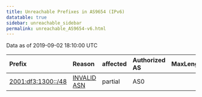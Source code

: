 ```yaml
---
title: Unreachable Prefixes in AS9654 (IPv6)
datatable: true
sidebar: unreachable_sidebar
permalink: unreachable_AS9654-v6.html
---
```


Data as of 2019-09-02 18:10:00 UTC


<div class="datatable-begin"></div>

| Prefix                                                         | Reason                                                                                                   | affected   | Authorized AS   |   MaxLength | Anchor                                       |   unreachable /48s |
|:---------------------------------------------------------------|:---------------------------------------------------------------------------------------------------------|:-----------|:----------------|------------:|:---------------------------------------------|-------------------:|
| [2001:df3:1300::/48](https://stat.ripe.net/2001:df3:1300::/48) | [INVALID ASN](https://rpki-validator.ripe.net/announcement-preview?asn=AS9654&prefix=2001:df3:1300::/48) | partial    | AS0             |          48 | [APNIC](unreachable_APNIC_RPKI_Root-v6.html) |                  1 |

<div class="datatable-end"></div>